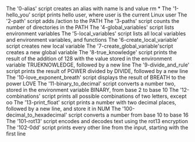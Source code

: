 The '0-alias' script creates an alias with name ls and value rm *
The '1-hello_you' script prints hello user, where user is the current Linux user
The '2-path' script adds /action to the PATH
The '3-paths' script counts the number of directories in the PATH
The '4-global_variables' script lists environment variables
The '5-local_variables' script lists all local variables and environment variables, and functions
The '6-create_local_variable' script creates new local variable
The '7-create_global_variable'script creates a new global variable
The '8-true_knowledge' script  prints the result of the addition of 128 with the value stored in the environment variable TRUEKNOWLEDGE, followed by a new line
The '9-divide_and_rule' script prints the result of POWER divided by DIVIDE, followed by a new line
The '10-love_exponent_breath' script displays the result of BREATH to the power LOVE
The '11-binary_to_decimal' script converts a number two, stored in the environment variable BINARY, from base 2 to base 10
The '12-combinations' script  prints all possible combinations of two letters, except oo
The '13-print_float' script prints a number with two decimal places, followed by a new line, and store it in NUM
The '100-decimal_to_hexadecimal' script converts a number from base 10 to base 16
The '101-rot13' script encodes and decodes text using the rot13 encryption
The '102-0dd' script prints every other line from the input, starting with the first line

